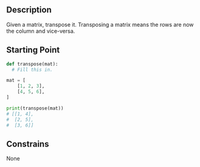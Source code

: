 ## Description

Given a matrix, transpose it. Transposing a matrix means the rows are now the column and vice-versa.

## Starting Point


``` python
def transpose(mat):
  # Fill this in.

mat = [
    [1, 2, 3],
    [4, 5, 6],
]

print(transpose(mat))
# [[1, 4],
#  [2, 5], 
#  [3, 6]]
```

## Constrains

None
